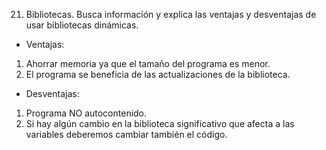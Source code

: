 21. Bibliotecas. Busca información y explica las ventajas y desventajas de usar bibliotecas dinámicas.

- Ventajas:

1. Ahorrar memoria ya que el tamaño del programa es menor.
2. El programa se beneficia de las actualizaciones de la biblioteca.

- Desventajas:

1. Programa NO autocontenido.
2. Si hay algún cambio en la biblioteca significativo que afecta a las variables deberemos cambiar también el código. 

